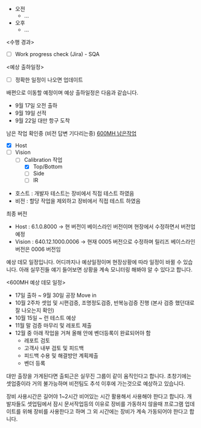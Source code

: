 - 오전
	- ...
- 오후
	- ...

<수행 경과>
- [ ] Work progress check (Jira) - SQA


<예상 출하일정>
- [ ] 정확한 일정이 나오면 업데이트

배편으로 이동할 예정이며 예상 출하일정은 다음과 같습니다.
- 9월 17일 오전 출하
- 9월 19일 선적
- 9월 22일 대만 항구 도착

남은 작업 확인중 (비전 답변 기다리는중)
[600MH 남은작업](https://do-intekplus.atlassian.net/issues/?jql=%28%28project+in+%28IPIS600MH%29+and+type+in+%28Task%2C+%22%ED%95%98%EC%9C%84+%EC%9E%91%EC%97%85%22%2C+Sub-task%2C+bug%29%29+or+%28project+%3D+tsmc640hx+and+parent+%3D+tsmc640hx-44+and+summary+%21%7E+%22%5C%5C%5C%5C3D%5C%5C%5C%5C%22+and+summary+%21%7E+%22%5C%5C%5C%5Ccomponent%5C%5C%5C%5C%22+or+issuekey+%3D+TSMC640HX-54%29%29+and+statusCategory+not+in+%28done%29+ORDER+BY+issuetype&atlOrigin=eyJpIjoiZDJhYjRjYzJhNzgyNDc3MjhiNjVmZjUzOGIwMTc1OWIiLCJwIjoiaiJ9 "https://do-intekplus.atlassian.net/issues/?jql=%28%28project+in+%28ipis600mh%29+and+type+in+%28task%2c+%22%ed%95%98%ec%9c%84+%ec%9e%91%ec%97%85%22%2c+sub-task%2c+bug%29%29+or+%28project+%3d+tsmc640hx+and+parent+%3d+tsmc640hx-44+and+summary+%21%7e+%22%5c%5c%5c%5c3d%5c%5c%5c%5c%22+and+summary+%21%7e+%22%5c%5c%5c%5ccomponent%5c%5c%5c%5c%22+or+issuekey+%3d+tsmc640hx-54%29%29+and+statuscategory+not+in+%28done%29+order+by+issuetype&atlorigin=eyjpijoizdjhyjrjyzjhnzgyndc3mjhinjvmzjuzogiwmtc1owiilcjwijoiaij9")
- [x] Host
- [ ] Vision
	- [ ] Calibration 작업
		- [x] Top/Bottom
		- [ ] Side
		- [ ] IR
- 호스트 : 개발자 테스트는 장비에서 직접 테스트 하였음
- 비전 : 할당 작업을 제외하고 장비에서 직접 테스트 하였음

최종 버전
- Host : 6.1.0.8000 -> 현 버전이 베이스라인 버전이며 현장에서 수정하면서 버전업 예정
- Vision : 640.12.1000.0006 -> 현재 0005 버전으로 수정하며 릴리즈 베이스라인 버전은 0006 버전임

예상 데모 일정입니다. 어디까지나 예상일정이며 현장상황에 따라 일정이 바뀔 수 있습니다. 아래 실무진들 얘기 들어보면 상황을 계속 모니터링 해봐야 알 수 있다고 합니다.

<600MH 예상 데모 일정>
- 17일 출하 ~ 9월 30일 공장 Move in
- 10월 2주차 셋업 및 시편검증, 조명정도검증, 반복능검증 진행 (본사 검증 했던대로 잘 나오는지 확인)
- 10월 15일 ~ 런 테스트 예상
- 11월 말 검증 마무리 및 레포트 제출
- 12월 중 아래 작업을 거쳐 올해 안에 벤더등록이 완료되어야 함
	- 레포트 검토
	- 고객사 내부 검토 및 피드백
	- 피드백 수용 및 해결방안 계획제출
	- 벤더 등록

대만 출장을 가게된다면 출퇴근은 실무진 그룹이 같이 움직인다고 합니다. 초창기에는 셋업중이라 거의 불가능하며 비전팀도 추석 이후에 가는것으로 예상하고 있습니다.

장비 사용시간은 길어야 1~2시간 비어있는 시간 활용해서 사용해야 한다고 합니다. 개발자들도 셋업팀에서 잠시 문서작업등의 이유로 장비를 가동하지 않을때 프로그램 업데이트를 위해 장비를 사용한다고 하며 그 외 시간에는 장비가 계속 가동되어야 한다고 합니다.
